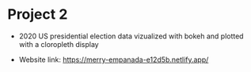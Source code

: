 # Project 2

- 2020 US presidential election data vizualized with bokeh and plotted with a cloropleth display

- Website link: https://merry-empanada-e12d5b.netlify.app/
